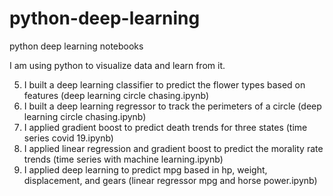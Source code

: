 # python-deep-learning
python deep learning notebooks

I am using python to visualize data and learn from it.

5. I built a deep learning classifier to predict the flower types based on features (deep learning circle chasing.ipynb)
4. I built a deep learning regressor to track the perimeters of a circle (deep learning circle chasing.ipynb)
3. I applied gradient boost to predict death trends for three states (time series covid 19.ipynb)
2. I applied linear regression and gradient boost to predict the morality rate trends (time series with machine learning.ipynb)
1. I applied deep learning to predict mpg based in hp, weight, displacement, and gears (linear regressor mpg and horse power.ipynb)


